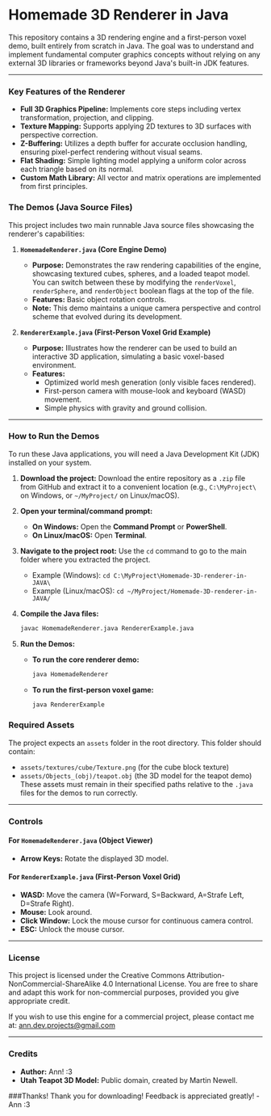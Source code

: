 # Homemade 3D Renderer in Java

This repository contains a 3D rendering engine and a first-person voxel demo, built entirely from scratch in Java. The goal was to understand and implement fundamental computer graphics concepts without relying on any external 3D libraries or frameworks beyond Java's built-in JDK features.

---

### Key Features of the Renderer
*   **Full 3D Graphics Pipeline:** Implements core steps including vertex transformation, projection, and clipping.
*   **Texture Mapping:** Supports applying 2D textures to 3D surfaces with perspective correction.
*   **Z-Buffering:** Utilizes a depth buffer for accurate occlusion handling, ensuring pixel-perfect rendering without visual seams.
*   **Flat Shading:** Simple lighting model applying a uniform color across each triangle based on its normal.
*   **Custom Math Library:** All vector and matrix operations are implemented from first principles.

### The Demos (Java Source Files)

This project includes two main runnable Java source files showcasing the renderer's capabilities:

1.  **`HomemadeRenderer.java` (Core Engine Demo)**
    *   **Purpose:** Demonstrates the raw rendering capabilities of the engine, showcasing textured cubes, spheres, and a loaded teapot model. You can switch between these by modifying the `renderVoxel`, `renderSphere`, and `renderObject` boolean flags at the top of the file.
    *   **Features:** Basic object rotation controls.
    *   **Note:** This demo maintains a unique camera perspective and control scheme that evolved during its development.

2.  **`RendererExample.java` (First-Person Voxel Grid Example)**
    *   **Purpose:** Illustrates how the renderer can be used to build an interactive 3D application, simulating a basic voxel-based environment.
    *   **Features:**
        *   Optimized world mesh generation (only visible faces rendered).
        *   First-person camera with mouse-look and keyboard (WASD) movement.
        *   Simple physics with gravity and ground collision.

---

### How to Run the Demos
To run these Java applications, you will need a Java Development Kit (JDK) installed on your system.

1.  **Download the project:** Download the entire repository as a `.zip` file from GitHub and extract it to a convenient location (e.g., `C:\MyProject\` on Windows, or `~/MyProject/` on Linux/macOS).
2.  **Open your terminal/command prompt:**
    *   **On Windows:** Open the **Command Prompt** or **PowerShell**.
    *   **On Linux/macOS:** Open **Terminal**.
3.  **Navigate to the project root:** Use the `cd` command to go to the main folder where you extracted the project.
    *   Example (Windows): `cd C:\MyProject\Homemade-3D-renderer-in-JAVA\`
    *   Example (Linux/macOS): `cd ~/MyProject/Homemade-3D-renderer-in-JAVA/`
4.  **Compile the Java files:**
    ```bash
    javac HomemadeRenderer.java RendererExample.java
    ```
5.  **Run the Demos:**

    *   **To run the core renderer demo:**
        ```bash
        java HomemadeRenderer
        ```
    *   **To run the first-person voxel game:**
        ```bash
        java RendererExample
        ```

### Required Assets
The project expects an `assets` folder in the root directory. This folder should contain:
*   `assets/textures/cube/Texture.png` (for the cube block texture)
*   `assets/Objects_(obj)/teapot.obj` (the 3D model for the teapot demo)
These assets must remain in their specified paths relative to the `.java` files for the demos to run correctly.

---

### Controls

#### For `HomemadeRenderer.java` (Object Viewer)
*   **Arrow Keys:** Rotate the displayed 3D model.

#### For `RendererExample.java` (First-Person Voxel Grid)
*   **WASD:** Move the camera (W=Forward, S=Backward, A=Strafe Left, D=Strafe Right).
*   **Mouse:** Look around.
*   **Click Window:** Lock the mouse cursor for continuous camera control.
*   **ESC:** Unlock the mouse cursor.

---

### License
This project is licensed under the Creative Commons Attribution-NonCommercial-ShareAlike 4.0 International License. You are free to share and adapt this work for non-commercial purposes, provided you give appropriate credit.

If you wish to use this engine for a commercial project, please contact me at: ann.dev.projects@gmail.com

---

### Credits
*   **Author:** Ann! :3
*   **Utah Teapot 3D Model:** Public domain, created by Martin Newell.

###Thanks!
Thank you for downloading! Feedback is appreciated greatly!
-Ann
:3
